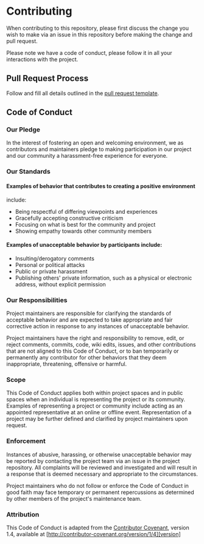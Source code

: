 # Contributing

When contributing to this repository, please first discuss the change you wish to make via an issue in this repository before making the change and pull request.

Please note we have a code of conduct, please follow it in all your interactions with the project.

## Pull Request Process

Follow and fill all details outlined in the [pull request template](./pull_request_template.md).

## Code of Conduct

### Our Pledge

In the interest of fostering an open and welcoming environment, we as
contributors and maintainers pledge to making participation in our project and
our community a harassment-free experience for everyone.

### Our Standards

#### Examples of behavior that contributes to creating a positive environment

include:

- Being respectful of differing viewpoints and experiences
- Gracefully accepting constructive criticism
- Focusing on what is best for the community and project
- Showing empathy towards other community members

#### Examples of unacceptable behavior by participants include:

- Insulting/derogatory comments
- Personal or political attacks
- Public or private harassment
- Publishing others' private information, such as a physical or electronic address, without explicit permission

### Our Responsibilities

Project maintainers are responsible for clarifying the standards of acceptable
behavior and are expected to take appropriate and fair corrective action in
response to any instances of unacceptable behavior.

Project maintainers have the right and responsibility to remove, edit, or
reject comments, commits, code, wiki edits, issues, and other contributions that are not aligned to this Code of Conduct, or to ban temporarily or permanently any contributor for other behaviors that they deem inappropriate, threatening, offensive or harmful.

### Scope

This Code of Conduct applies both within project spaces and in public spaces
when an individual is representing the project or its community. Examples of
representing a project or community include acting as an appointed
representative at an online or offline event. Representation of a project may be
further defined and clarified by project maintainers upon request.

### Enforcement

Instances of abusive, harassing, or otherwise unacceptable behavior may be
reported by contacting the project team via an issue in the project repository. All complaints will be reviewed and investigated and will result in a response that is deemed necessary and appropriate to the circumstances.

Project maintainers who do not follow or enforce the Code of Conduct in good
faith may face temporary or permanent repercussions as determined by other
members of the project's maintenance team.

### Attribution

This Code of Conduct is adapted from the [Contributor Covenant][homepage], version 1.4, available at [http://contributor-covenant.org/version/1/4][version]

[homepage]: http://contributor-covenant.org
[version]: http://contributor-covenant.org/version/1/4/
